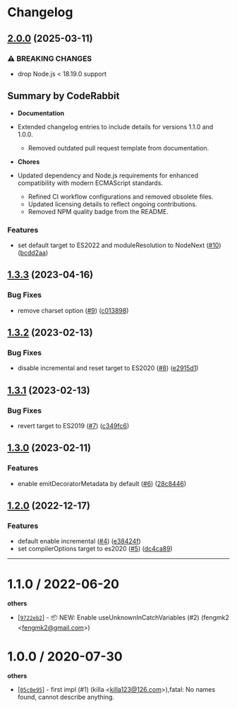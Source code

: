 # Changelog

## [2.0.0](https://github.com/eggjs/tsconfig/compare/v1.3.3...v2.0.0) (2025-03-11)


### ⚠ BREAKING CHANGES

* drop Node.js < 18.19.0 support


<!-- This is an auto-generated comment: release notes by coderabbit.ai
-->
## Summary by CodeRabbit

- **Documentation**
- Extended changelog entries to include details for versions 1.1.0 and
1.0.0.
  - Removed outdated pull request template from documentation.

- **Chores**
- Updated dependency and Node.js requirements for enhanced compatibility
with modern ECMAScript standards.
  - Refined CI workflow configurations and removed obsolete files.
  - Updated licensing details to reflect ongoing contributions.
  - Removed NPM quality badge from the README.
<!-- end of auto-generated comment: release notes by coderabbit.ai -->

### Features

* set default target to ES2022 and moduleResolution to NodeNext ([#10](https://github.com/eggjs/tsconfig/issues/10)) ([bcdd2aa](https://github.com/eggjs/tsconfig/commit/bcdd2aa0e2acd4f1844446d73c21ae5babae79b0))

## [1.3.3](https://github.com/eggjs/tsconfig/compare/v1.3.2...v1.3.3) (2023-04-16)


### Bug Fixes

* remove charset option ([#9](https://github.com/eggjs/tsconfig/issues/9)) ([c013898](https://github.com/eggjs/tsconfig/commit/c01389848ffcdd1655162c8ab79d570eb47454c2))

## [1.3.2](https://github.com/eggjs/tsconfig/compare/v1.3.1...v1.3.2) (2023-02-13)


### Bug Fixes

* disable incremental and reset target to ES2020 ([#8](https://github.com/eggjs/tsconfig/issues/8)) ([e2915d1](https://github.com/eggjs/tsconfig/commit/e2915d1e36ce7f46e85e93a0f02d0c89c24e3437))

## [1.3.1](https://github.com/eggjs/tsconfig/compare/v1.3.0...v1.3.1) (2023-02-13)


### Bug Fixes

* revert target to ES2019 ([#7](https://github.com/eggjs/tsconfig/issues/7)) ([c349fc6](https://github.com/eggjs/tsconfig/commit/c349fc6cc21e81471562187b8acbf296f25d6955))

## [1.3.0](https://github.com/eggjs/tsconfig/compare/v1.2.0...v1.3.0) (2023-02-11)


### Features

* enable emitDecoratorMetadata by default ([#6](https://github.com/eggjs/tsconfig/issues/6)) ([28c8446](https://github.com/eggjs/tsconfig/commit/28c8446678e29ccb7df0c3fd1e2964a05223c6cd))

## [1.2.0](https://github.com/eggjs/tsconfig/compare/v1.1.0...v1.2.0) (2022-12-17)


### Features

* default enable incremental ([#4](https://github.com/eggjs/tsconfig/issues/4)) ([e38424f](https://github.com/eggjs/tsconfig/commit/e38424f141095db94dcb1761cb5c364de98e00ee))
* set compilerOptions target to es2020 ([#5](https://github.com/eggjs/tsconfig/issues/5)) ([dc4ca89](https://github.com/eggjs/tsconfig/commit/dc4ca89153ce8e149f60b0ac2a53bb0ebd6eba37))

---


1.1.0 / 2022-06-20
==================

**others**
  * [[`9722eb2`](http://github.com/eggjs/tsconfig/commit/9722eb25e2f67fa1b87eff226507e241583c418d)] - 📦 NEW: Enable useUnknownInCatchVariables (#2) (fengmk2 <<fengmk2@gmail.com>>)

1.0.0 / 2020-07-30
==================

**others**
  * [[`05c0e95`](http://github.com/eggjs/tsconfig/commit/05c0e954eea00398ed63d6449febbc86051c7fb5)] - first impl (#1) (killa <<killa123@126.com>>),fatal: No names found, cannot describe anything.
